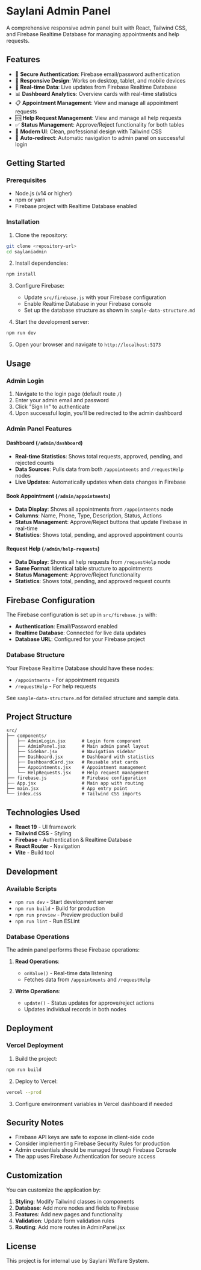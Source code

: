 # Saylani Admin Panel

A comprehensive responsive admin panel built with React, Tailwind CSS, and Firebase Realtime Database for managing appointments and help requests.

## Features

- 🔐 **Secure Authentication**: Firebase email/password authentication
- 📱 **Responsive Design**: Works on desktop, tablet, and mobile devices
- 🔄 **Real-time Data**: Live updates from Firebase Realtime Database
- 📊 **Dashboard Analytics**: Overview cards with real-time statistics
- 📋 **Appointment Management**: View and manage all appointment requests
- 🆘 **Help Request Management**: View and manage all help requests
- ✅ **Status Management**: Approve/Reject functionality for both tables
- 🎨 **Modern UI**: Clean, professional design with Tailwind CSS
- 🔄 **Auto-redirect**: Automatic navigation to admin panel on successful login

## Getting Started

### Prerequisites

- Node.js (v14 or higher)
- npm or yarn
- Firebase project with Realtime Database enabled

### Installation

1. Clone the repository:
```bash
git clone <repository-url>
cd saylaniadmin
```

2. Install dependencies:
```bash
npm install
```

3. Configure Firebase:
   - Update `src/firebase.js` with your Firebase configuration
   - Enable Realtime Database in your Firebase console
   - Set up the database structure as shown in `sample-data-structure.md`

4. Start the development server:
```bash
npm run dev
```

5. Open your browser and navigate to `http://localhost:5173`

## Usage

### Admin Login

1. Navigate to the login page (default route `/`)
2. Enter your admin email and password
3. Click "Sign In" to authenticate
4. Upon successful login, you'll be redirected to the admin dashboard

### Admin Panel Features

#### Dashboard (`/admin/dashboard`)
- **Real-time Statistics**: Shows total requests, approved, pending, and rejected counts
- **Data Sources**: Pulls data from both `/appointments` and `/requestHelp` nodes
- **Live Updates**: Automatically updates when data changes in Firebase

#### Book Appointment (`/admin/appointments`)
- **Data Display**: Shows all appointments from `/appointments` node
- **Columns**: Name, Phone, Type, Description, Status, Actions
- **Status Management**: Approve/Reject buttons that update Firebase in real-time
- **Statistics**: Shows total, pending, and approved appointment counts

#### Request Help (`/admin/help-requests`)
- **Data Display**: Shows all help requests from `/requestHelp` node
- **Same Format**: Identical table structure to appointments
- **Status Management**: Approve/Reject functionality
- **Statistics**: Shows total, pending, and approved request counts

## Firebase Configuration

The Firebase configuration is set up in `src/firebase.js` with:

- **Authentication**: Email/Password enabled
- **Realtime Database**: Connected for live data updates
- **Database URL**: Configured for your Firebase project

### Database Structure

Your Firebase Realtime Database should have these nodes:
- `/appointments` - For appointment requests
- `/requestHelp` - For help requests

See `sample-data-structure.md` for detailed structure and sample data.

## Project Structure

```
src/
├── components/
│   ├── AdminLogin.jsx      # Login form component
│   ├── AdminPanel.jsx      # Main admin panel layout
│   ├── Sidebar.jsx         # Navigation sidebar
│   ├── Dashboard.jsx       # Dashboard with statistics
│   ├── DashboardCard.jsx   # Reusable stat cards
│   ├── Appointments.jsx    # Appointment management
│   └── HelpRequests.jsx    # Help request management
├── firebase.js             # Firebase configuration
├── App.jsx                 # Main app with routing
├── main.jsx                # App entry point
└── index.css               # Tailwind CSS imports
```

## Technologies Used

- **React 19** - UI framework
- **Tailwind CSS** - Styling
- **Firebase** - Authentication & Realtime Database
- **React Router** - Navigation
- **Vite** - Build tool

## Development

### Available Scripts

- `npm run dev` - Start development server
- `npm run build` - Build for production
- `npm run preview` - Preview production build
- `npm run lint` - Run ESLint

### Database Operations

The admin panel performs these Firebase operations:

1. **Read Operations**:
   - `onValue()` - Real-time data listening
   - Fetches data from `/appointments` and `/requestHelp`

2. **Write Operations**:
   - `update()` - Status updates for approve/reject actions
   - Updates individual records in both nodes

## Deployment

### Vercel Deployment

1. Build the project:
```bash
npm run build
```

2. Deploy to Vercel:
```bash
vercel --prod
```

3. Configure environment variables in Vercel dashboard if needed

## Security Notes

- Firebase API keys are safe to expose in client-side code
- Consider implementing Firebase Security Rules for production
- Admin credentials should be managed through Firebase Console
- The app uses Firebase Authentication for secure access

## Customization

You can customize the application by:

1. **Styling**: Modify Tailwind classes in components
2. **Database**: Add more nodes and fields to Firebase
3. **Features**: Add new pages and functionality
4. **Validation**: Update form validation rules
5. **Routing**: Add more routes in AdminPanel.jsx

## License

This project is for internal use by Saylani Welfare System.
